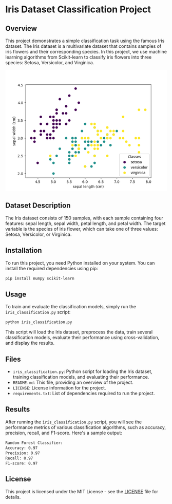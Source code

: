 # Iris Dataset Classification Project

## Overview
This project demonstrates a simple classification task using the famous Iris dataset. The Iris dataset is a multivariate dataset that contains samples of iris flowers and their corresponding species. In this project, we use machine learning algorithms from Scikit-learn to classify iris flowers into three species: Setosa, Versicolor, and Virginica.

![Iris Flowers](images/iris_visual.png)

## Dataset Description
The Iris dataset consists of 150 samples, with each sample containing four features: sepal length, sepal width, petal length, and petal width. The target variable is the species of iris flower, which can take one of three values: Setosa, Versicolor, or Virginica.

## Installation
To run this project, you need Python installed on your system. You can install the required dependencies using pip:

```bash
pip install numpy scikit-learn
```

## Usage
To train and evaluate the classification models, simply run the `iris_classification.py` script:

```bash
python iris_classification.py
```

This script will load the Iris dataset, preprocess the data, train several classification models, evaluate their performance using cross-validation, and display the results.

## Files
- `iris_classification.py`: Python script for loading the Iris dataset, training classification models, and evaluating their performance.
- `README.md`: This file, providing an overview of the project.
- `LICENSE`: License information for the project.
- `requirements.txt`: List of dependencies required to run the project.

## Results
After running the `iris_classification.py` script, you will see the performance metrics of various classification algorithms, such as accuracy, precision, recall, and F1-score. Here's a sample output:

```
Random Forest Classifier:
Accuracy: 0.97
Precision: 0.97
Recall: 0.97
F1-score: 0.97
```

## License
This project is licensed under the MIT License - see the [LICENSE](LICENSE) file for details.

